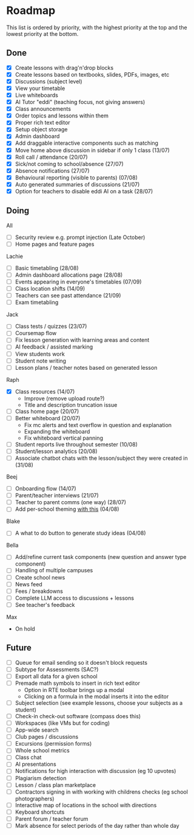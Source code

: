 # Roadmap

This list is ordered by priority, with the highest priority at the top and the lowest priority at the bottom.

## Done

- [x] Create lessons with drag'n'drop blocks
- [x] Create lessons based on textbooks, slides, PDFs, images, etc
- [x] Discussions (subject level)
- [x] View your timetable
- [x] Live whiteboards
- [x] AI Tutor "eddi" (teaching focus, not giving answers)
- [x] Class announcements
- [x] Order topics and lessons within them
- [x] Proper rich text editor
- [x] Setup object storage
- [x] Admin dashboard
- [x] Add draggable interactive components such as matching
- [x] Move home above discussion in sidebar if only 1 class (13/07)
- [x] Roll call / attendance (20/07)
- [x] Sick/not coming to school/absence (27/07)
- [x] Absence notifications (27/07)
- [x] Behavioural reporting (visible to parents) (07/08)
- [x] Auto generated summaries of discussions (21/07)
- [x] Option for teachers to disable eddi AI on a task (28/07)

## Doing

All

- [ ] Security review e.g. prompt injection (Late October)
- [ ] Home pages and feature pages

Lachie

- [ ] Basic timetabling (28/08)
- [ ] Admin dashboard allocations page (28/08)
- [ ] Events appearing in everyone's timetables (07/09)
- [ ] Class location shifts (14/09)
- [ ] Teachers can see past attendance (21/09)
- [ ] Exam timetabling

Jack

- [ ] Class tests / quizzes (23/07)
- [ ] Coursemap flow
- [ ] Fix lesson generation with learning areas and content
- [ ] AI feedback / assisted marking
- [ ] View students work
- [ ] Student note writing
- [ ] Lesson plans / teacher notes based on generated lesson

Raph

- [x] Class resources (14/07)
  - Improve (remove upload route?)
  - Title and description truncation issue
- [ ] Class home page (20/07)
- [ ] Better whiteboard (20/07)
  - Fix mc alerts and text overflow in question and explanation
  - Expanding the whiteboard
  - Fix whiteboard vertical panning
- [ ] Student reports live throughout semester (10/08)
- [ ] Student/lesson analytics (20/08)
- [ ] Associate chatbot chats with the lesson/subject they were created in (31/08)

Beej

- [ ] Onboarding flow (14/07)
- [ ] Parent/teacher interviews (21/07)
- [ ] Teacher to parent comms (one way) (28/07)
- [ ] Add per-school theming [with this](https://github.com/huntabyte/shadcn-svelte/discussions/1124) (04/08)

Blake

- [ ] A what to do button to generate study ideas (04/08)

Bella

- [ ] Add/refine current task components (new question and answer type component)
- [ ] Handling of multiple campuses
- [ ] Create school news
- [ ] News feed
- [ ] Fees / breakdowns
- [ ] Complete LLM access to discussions + lessons
- [ ] See teacher's feedback

Max

- On hold

## Future

- [ ] Queue for email sending so it doesn't block requests
- [ ] Subtype for Assessments (SAC?)
- [ ] Export all data for a given school
- [ ] Premade math symbols to insert in rich text editor
  - Option in RTE toolbar brings up a modal
  - Clicking on a formula in the modal inserts it into the editor
- [ ] Subject selection (see example lessons, choose your subjects as a student)
- [ ] Check-in check-out software (compass does this)
- [ ] Workspaces (like VMs but for coding)
- [ ] App-wide search
- [ ] Club pages / discussions
- [ ] Excursions (permission forms)
- [ ] Whole school metrics
- [ ] Class chat
- [ ] AI presentations
- [ ] Notifications for high interaction with discussion (eg 10 upvotes)
- [ ] Plagiarism detection
- [ ] Lesson / class plan marketplace
- [ ] Contractors signing in with working with childrens checks (eg school photographers)
- [ ] Interactive map of locations in the school with directions
- [ ] Keyboard shortcuts
- [ ] Parent forum / teacher forum
- [ ] Mark absence for select periods of the day rather than whole day
